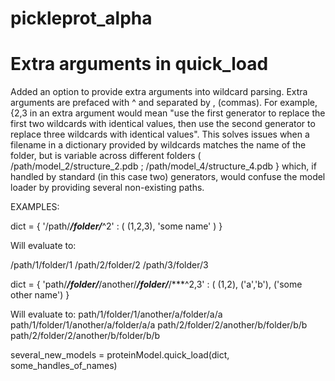 # pickleprot_alpha

# Extra arguments in quick_load
Added an option to provide extra arguments into wildcard parsing. Extra arguments are prefaced with ^  and separated by , (commas).
For example, {2,3 in an extra argument would mean "use the first generator
to replace the first two wildcards with identical values, then use the second generator to replace three wildcards
with identical values". This solves issues when a filename in a dictionary provided by wildcards matches the name of the
folder, but is variable across different folders ( /path/model_2/structure_2.pdb ; /path/model_4/structure_4.pdb } which,
if handled by standard (in this case two) generators, would confuse the model loader by providing several non-existing 
paths.

EXAMPLES:

dict = { '/path/***/folder/***^2' : ( (1,2,3), 'some name' ) }

Will evaluate to:

/path/1/folder/1
/path/2/folder/2
/path/3/folder/3

dict = { 'path/***/folder/***/another/***/folder/***/***^2,3' : ( (1,2), ('a','b'), ('some other name') }

Will evaluate to:
path/1/folder/1/another/a/folder/a/a
path/1/folder/1/another/a/folder/a/a
path/2/folder/2/another/b/folder/b/b
path/2/folder/2/another/b/folder/b/b

several_new_models = proteinModel.quick_load(dict, some_handles_of_names)
